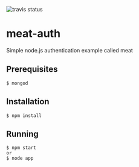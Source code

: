 ![travis status](https://secure.travis-ci.org/nenadg/meat-auth.png?branch=master!:https://travis-ci.org/nenadg/meat-auth)

meat-auth
=========

Simple node.js authentication example called meat

## Prerequisites
    $ mongod

## Installation
    $ npm install
    
## Running
    $ npm start
    or
    $ node app
